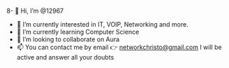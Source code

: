 8- 👋 Hi, I’m @12967 
- 👀 I’m currently interested in IT, VOIP, Networking and more. 
- 🌱 I’m currently learning Computer Science
- 💞️ I’m looking to collaborate on Aura
- 📫 You can contact me by email 👉 networkchristo@gmail.com 
     I will be active and answer all your doubts 

<!---
12967/12967 is a ✨ special ✨ repository because its `README.md` (this file) appears on your GitHub profile.
You can click the Preview link to take a look at your changes.
--->
